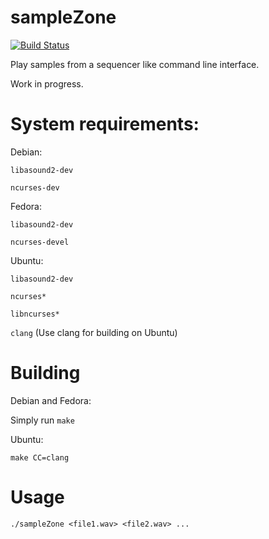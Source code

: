 # sampleZone

[![Build Status](https://travis-ci.org/sgreene570/sampleZone.svg?branch=master)](https://travis-ci.org/sgreene570/sampleZone)

Play samples from a sequencer like command line interface.

Work in progress.

# System requirements:

Debian:

`libasound2-dev`

`ncurses-dev`

Fedora: 

`libasound2-dev`

`ncurses-devel`

Ubuntu:

`libasound2-dev`

`ncurses*`

`libncurses*`

`clang` (Use clang for building on Ubuntu)

# Building

Debian and Fedora:

Simply run `make`

Ubuntu:

`make CC=clang`

# Usage

`./sampleZone <file1.wav> <file2.wav> ...`
